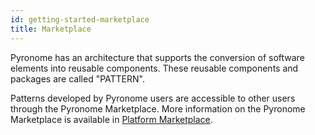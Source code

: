 ```yaml
---
id: getting-started-marketplace
title: Marketplace
---
```


<a id="aHeaderMenuAnchor" data-header-menu="Docs"></a>

Pyronome has an architecture that supports the conversion of software elements into reusable components. These reusable components and packages are called "PATTERN".

Patterns developed by Pyronome users are accessible to other users through the Pyronome Marketplace. More information on the Pyronome Marketplace is available in [Platform Marketplace](../platform-Marketplace).